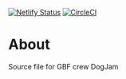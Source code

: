 [![Netlify Status](https://api.netlify.com/api/v1/badges/2605003c-3a28-4de9-b3c3-b03cf0510482/deploy-status)](https://app.netlify.com/sites/dogjam/deploys) [![CircleCI](https://dl.circleci.com/status-badge/img/gh/yuchaaa/dogjam-site/tree/main.svg?style=svg)](https://dl.circleci.com/status-badge/redirect/gh/yuchaaa/dogjam-site/tree/main)
# About
Source file for GBF crew DogJam
